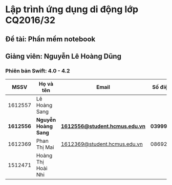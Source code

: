 # Lập trình ứng dụng di động lớp CQ2016/32
## Đề tài: Phần mềm notebook
## Giảng viên: Nguyễn Lê Hoàng Dũng
### Phiên bản Swift: 4.0 - 4.2
| MSSV | Họ và tên | Email | Số điện thoại |
|--- | --- | --- | --- |
| 1612557 | Lê Hoàng Sang | | |
| **1612556** | **Nguyễn Hoàng Sang** | **1612556@student.hcmus.edu.vn** | **03999029922** |
| 1612369 | Phan Thị Mai |1612369@student.hcmus.edu.vn | 0869204167|
| 1512471 | Hoàng Thị Hoài Nhi | | |

